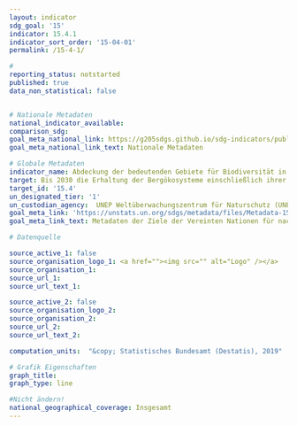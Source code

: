 ```yaml
---
layout: indicator
sdg_goal: '15'
indicator: 15.4.1
indicator_sort_order: '15-04-01'
permalink: /15-4-1/

#
reporting_status: notstarted
published: true
data_non_statistical: false


# Nationale Metadaten
national_indicator_available:
comparison_sdg:
goal_meta_national_link: https://g205sdgs.github.io/sdg-indicators/public/MetaDe/15.4.1.pdf
goal_meta_national_link_text: Nationale Metadaten

# Globale Metadaten
indicator_name: Abdeckung der bedeutenden Gebiete für Biodiversität in den Bergen durch Schutzgebiete
target: Bis 2030 die Erhaltung der Bergökosysteme einschließlich ihrer biologischen Vielfalt sicherstellen, um ihre Fähigkeit zur Erbringung wesentlichen Nutzens für die nachhaltige Entwicklung zu stärken
target_id: '15.4'
un_designated_tier: '1'
un_custodian_agency:  UNEP Weltüberwachungszentrum für Naturschutz (UNEP-WCMC), BirdLife International (BLI), Internationale Union zur Bewahrung der Natur (IUCN)
goal_meta_link: 'https://unstats.un.org/sdgs/metadata/files/Metadata-15-04-01.pdf'
goal_meta_link_text: Metadaten der Ziele der Vereinten Nationen für nachhaltige Entwicklung

# Datenquelle

source_active_1: false
source_organisation_logo_1: <a href=""><img src="" alt="Logo" /></a>
source_organisation_1:
source_url_1:
source_url_text_1:

source_active_2: false
source_organisation_logo_2:
source_organisation_2:
source_url_2:
source_url_text_2:

computation_units:  "&copy; Statistisches Bundesamt (Destatis), 2019"

# Grafik Eigenschaften
graph_title:
graph_type: line

#Nicht ändern!
national_geographical_coverage: Insgesamt
---
```

